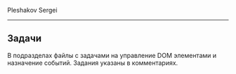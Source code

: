 Pleshakov Sergei
____
## Задачи

В подразделах файлы с задачами на управление DOM элементами и назначение событий. Задания указаны в комментариях. 